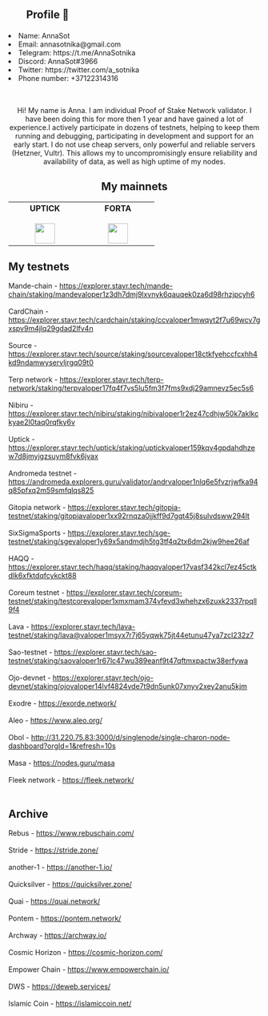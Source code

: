 <h2><ol>Profile 🐾 </ol></h2>

   <li> Name: AnnaSot </li>
   <li> Email: annasotnika@gmail.com</li>
   <li> Telegram: https://t.me/AnnaSotnika</li>
   <li> Discord: AnnaSot#3966</li>
   <li> Twitter: https://twitter.com/a_sotnika</li>
   <li> Phone number: +37122314316</li></br>
    
<h2> </h2>    
<div style="text-align: center;">Hi! My name is Anna. I am individual Proof of Stake Network validator. I have been doing this for more then 1 year and have gained a lot of experience.I actively participate in dozens of testnets, helping to keep them running and debugging, participating in development and support for an early start. I do not use cheap servers, only powerful and reliable servers (Hetzner, Vultr). This allows my to uncompromisingly ensure reliability and availability of data, as well as high uptime of my nodes.</div>

<h2 align="center"><strong>My mainnets</strong></h2>

<table width="350px" align="center">
	<tbody>
		<tr valign="top">
			<td width="130px" align="center">
				<span>
					<strong>UPTICK</strong>
				</span>
				<br>
				<br>
				<a href="https://uptick.exploreme.pro/validator/uptickvaloper159kqv4gpdahdhzew7d8jmyjgzsuym8fvk6jvax" rel="nofollow">
					<img src="https://d1fdloi71mui9q.cloudfront.net/TeBN5NrTIydjyOr0ibcw_TLgi8K767KT4t84g" style="max-width: 100%;" height="40px">
				</a>
			</td>
			<td width="130px" align="center">
				<span>
					<strong>FORTA</strong>
				</span>
				<br>
				<br>
				<a href="https://forta.org" rel="nofollow">
					<img src="https://forta.org/wp-content/themes/forta/img/forta_white.png" style="max-width: 100%;" height="40px">
				</a>
			</td>
		</tr>
	</tbody>
</table>

<h2>My testnets</h2>

Mande-chain - <a>https://explorer.stavr.tech/mande-chain/staking/mandevaloper1z3dh7dmj9lxvnyk6qauqek0za6d98rhzjpcyh6</a></br></br>
CardChain - <a>https://explorer.stavr.tech/cardchain/staking/ccvaloper1mwqyt2f7u69wcv7gxspv9m4jlq29gdad2lfv4n</a></br></br>
Source - <a>https://explorer.stavr.tech/source/staking/sourcevaloper18ctkfyehccfcxhh4kd9ndamwyservljrgq09t0</a></br></br>
Terp network - <a>https://explorer.stavr.tech/terp-network/staking/terpvaloper17fq4f7vs5lu5fm3f7fms9xdj29amnevz5ec5s6</a></br></br>
Nibiru - <a>https://explorer.stavr.tech/nibiru/staking/nibivaloper1r2ez47cdhjw50k7aklkckyae2l0taq0rqfky6v</a></br></br>
Uptick - <a>https://explorer.stavr.tech/uptick/staking/uptickvaloper159kqv4gpdahdhzew7d8jmyjgzsuym8fvk6jvax</a></br></br>
Andromeda testnet - <a>https://andromeda.explorers.guru/validator/andrvaloper1nlq6e5fvzrjwfka94q85pfxq2m59smfqlqs825</a></br></br>
Gitopia network - <a>https://explorer.stavr.tech/gitopia-testnet/staking/gitopiavaloper1xx92rnqza0jjkff9d7gqt45j8sulvdsww294lt</a></br></br>
SixSigmaSports - <a>https://explorer.stavr.tech/sge-testnet/staking/sgevaloper1y69x5andmdjh5tg3tf4q2tx6dm2kjw9hee26af</a></br></br>
HAQQ - <a>https://explorer.stavr.tech/haqq/staking/haqqvaloper17vasf342kcl7ez45ctkdlk6xfktdqfcykckt88</a></br></br>
Coreum testnet - <a>https://explorer.stavr.tech/coreum-testnet/staking/testcorevaloper1xmxmam374vfevd3whehzx6zuxk2337rpqll9f4</a></br></br>
Lava - <a>https://explorer.stavr.tech/lava-testnet/staking/lava@valoper1msyx7r7j65yqwk75jt44etunu47ya7zcl232z7</a></br></br>
Sao-testnet - <a>https://explorer.stavr.tech/sao-testnet/staking/saovaloper1r67lc47wu389eanf9t47qftmxpactw38erfywa</a></br></br>
Ojo-devnet - <a>https://explorer.stavr.tech/ojo-devnet/staking/ojovaloper14lvf4824vde7t9dn5unk07xnyv2xey2anu5kjm</a></br></br>
Exodre - <a>https://exorde.network/</a></br></br>
Aleo - <a>https://www.aleo.org/</a></br></br>
Obol - <a>http://31.220.75.83:3000/d/singlenode/single-charon-node-dashboard?orgId=1&refresh=10s</a></br></br>
Masa - <a>https://nodes.guru/masa</a></br></br>
Fleek network - <a>https://fleek.network/</a></br></br>

<h2>Archive</h2>

Rebus - <a>https://www.rebuschain.com/</a></br></br>
Stride - <a>https://stride.zone/</a></br></br>
another-1 - <a>https://another-1.io/</a></br></br>
Quicksilver - <a>https://quicksilver.zone/</a></br></br>
Quai - <a>https://quai.network/</a></br></br>
Pontem - <a>https://pontem.network/</a></br></br>
Archway - <a>https://archway.io/</a></br></br>
Cosmic Horizon - <a>https://cosmic-horizon.com/</a></br></br>
Empower Chain - <a>https://www.empowerchain.io/</a></br></br>
DWS - <a>https://deweb.services/</a></br></br>
Islamic Coin - <a>https://islamiccoin.net/</a></br></br>
